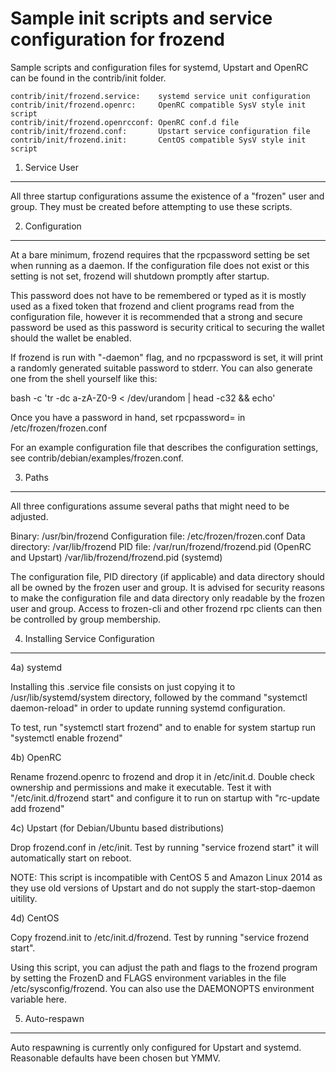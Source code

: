 Sample init scripts and service configuration for frozend
==========================================================

Sample scripts and configuration files for systemd, Upstart and OpenRC
can be found in the contrib/init folder.

    contrib/init/frozend.service:    systemd service unit configuration
    contrib/init/frozend.openrc:     OpenRC compatible SysV style init script
    contrib/init/frozend.openrcconf: OpenRC conf.d file
    contrib/init/frozend.conf:       Upstart service configuration file
    contrib/init/frozend.init:       CentOS compatible SysV style init script

1. Service User
---------------------------------

All three startup configurations assume the existence of a "frozen" user
and group.  They must be created before attempting to use these scripts.

2. Configuration
---------------------------------

At a bare minimum, frozend requires that the rpcpassword setting be set
when running as a daemon.  If the configuration file does not exist or this
setting is not set, frozend will shutdown promptly after startup.

This password does not have to be remembered or typed as it is mostly used
as a fixed token that frozend and client programs read from the configuration
file, however it is recommended that a strong and secure password be used
as this password is security critical to securing the wallet should the
wallet be enabled.

If frozend is run with "-daemon" flag, and no rpcpassword is set, it will
print a randomly generated suitable password to stderr.  You can also
generate one from the shell yourself like this:

bash -c 'tr -dc a-zA-Z0-9 < /dev/urandom | head -c32 && echo'

Once you have a password in hand, set rpcpassword= in /etc/frozen/frozen.conf

For an example configuration file that describes the configuration settings,
see contrib/debian/examples/frozen.conf.

3. Paths
---------------------------------

All three configurations assume several paths that might need to be adjusted.

Binary:              /usr/bin/frozend
Configuration file:  /etc/frozen/frozen.conf
Data directory:      /var/lib/frozend
PID file:            /var/run/frozend/frozend.pid (OpenRC and Upstart)
                     /var/lib/frozend/frozend.pid (systemd)

The configuration file, PID directory (if applicable) and data directory
should all be owned by the frozen user and group.  It is advised for security
reasons to make the configuration file and data directory only readable by the
frozen user and group.  Access to frozen-cli and other frozend rpc clients
can then be controlled by group membership.

4. Installing Service Configuration
-----------------------------------

4a) systemd

Installing this .service file consists on just copying it to
/usr/lib/systemd/system directory, followed by the command
"systemctl daemon-reload" in order to update running systemd configuration.

To test, run "systemctl start frozend" and to enable for system startup run
"systemctl enable frozend"

4b) OpenRC

Rename frozend.openrc to frozend and drop it in /etc/init.d.  Double
check ownership and permissions and make it executable.  Test it with
"/etc/init.d/frozend start" and configure it to run on startup with
"rc-update add frozend"

4c) Upstart (for Debian/Ubuntu based distributions)

Drop frozend.conf in /etc/init.  Test by running "service frozend start"
it will automatically start on reboot.

NOTE: This script is incompatible with CentOS 5 and Amazon Linux 2014 as they
use old versions of Upstart and do not supply the start-stop-daemon uitility.

4d) CentOS

Copy frozend.init to /etc/init.d/frozend. Test by running "service frozend start".

Using this script, you can adjust the path and flags to the frozend program by
setting the FrozenD and FLAGS environment variables in the file
/etc/sysconfig/frozend. You can also use the DAEMONOPTS environment variable here.

5. Auto-respawn
-----------------------------------

Auto respawning is currently only configured for Upstart and systemd.
Reasonable defaults have been chosen but YMMV.
